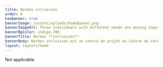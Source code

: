 ```yaml
---
title: Normes inclusives
order: 0
hasBanner: true
bannerImage: /assets/uploads/homeBanner.png
bannerImageAlt: Three individuals with different needs are moving together
bannerBgColor: indigo-700
bannerTitle: Normes **inclusives**
bannerBody: Normes inclusives est un centre de projet du Centre de recherche sur la conception inclusive (IDRC). Ici, nous rassemblons tous nos efforts liés au développement de normes inclusives. Notre travail consiste à mener des recherches auprès de la communauté des personnes handicapées pour éclairer l’élaboration de normes, à rédiger des normes de base et à participer activement aux comités d’élaboration de normes.
layout: layouts/home
---
```

Not applicable.
